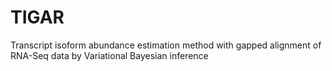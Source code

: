 TIGAR
=====

Transcript isoform abundance estimation method with gapped alignment of RNA-Seq data by Variational Bayesian inference

